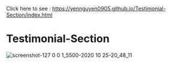 Click here to see : https://yennguyen0905.github.io/Testimonial-Section/index.html

# Testimonial-Section

![screenshot-127 0 0 1_5500-2020 10 25-20_48_11](https://user-images.githubusercontent.com/55595605/97124025-cf4a6780-1704-11eb-9ec7-7a0d8ad1a9fe.jpg)
